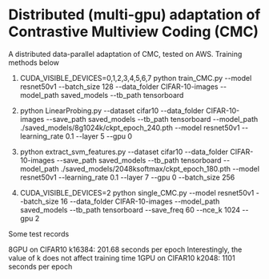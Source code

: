 # Distributed (multi-gpu) adaptation of Contrastive Multiview Coding (CMC)

A distributed data-parallel adaptation of CMC, tested on AWS. Training methods below


1. CUDA_VISIBLE_DEVICES=0,1,2,3,4,5,6,7 python train_CMC.py --model resnet50v1 --batch_size 128 --data_folder CIFAR-10-images --model_path saved_models --tb_path tensorboard

2. python LinearProbing.py --dataset cifar10 --data_folder CIFAR-10-images --save_path saved_models --tb_path tensorboard --model_path ./saved_models/8g1024k/ckpt_epoch_240.pth --model resnet50v1 --learning_rate 0.1 --layer 5 --gpu 0

3. python extract_svm_features.py --dataset cifar10 --data_folder CIFAR-10-images --save_path saved_models --tb_path tensorboard --model_path ./saved_models/2048ksoftmax/ckpt_epoch_180.pth --model resnet50v1 --learning_rate 0.1 --layer 7 --gpu 0 --batch_size 256

4. CUDA_VISIBLE_DEVICES=2 python single_CMC.py --model resnet50v1 --batch_size 16 --data_folder CIFAR-10-images --model_path saved_models --tb_path tensorboard --save_freq 60 --nce_k 1024 --gpu 2



Some test records

8GPU on CIFAR10 k16384: 201.68 seconds per epoch
Interestingly, the value of k does not affect training time
1GPU on CIFAR10 k2048: 1101 seconds per epoch
